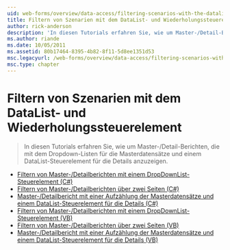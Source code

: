 ```yaml
---
uid: web-forms/overview/data-access/filtering-scenarios-with-the-datalist-and-repeater/index
title: Filtern von Szenarien mit dem DataList- und Wiederholungssteuerelement | Microsoft-Dokumentation
author: rick-anderson
description: 'In diesen Tutorials erfahren Sie, wie um Master-/Detail-Berichten, die mit dem Dropdown-Listen für die Masterdatensätze und einem DataList-Steuerelement für die Details anzuzeigen.'
ms.author: riande
ms.date: 10/05/2011
ms.assetid: 80b17464-8395-4b82-8f11-5d8ee1351d53
msc.legacyurl: /web-forms/overview/data-access/filtering-scenarios-with-the-datalist-and-repeater
msc.type: chapter
---
```

<a name="filtering-scenarios-with-the-datalist-and-repeater"></a>Filtern von Szenarien mit dem DataList- und Wiederholungssteuerelement
====================
> In diesen Tutorials erfahren Sie, wie um Master-/Detail-Berichten, die mit dem Dropdown-Listen für die Masterdatensätze und einem DataList-Steuerelement für die Details anzuzeigen.


- [Filtern von Master-/Detailberichten mit einem DropDownList-Steuerelement (C#)](master-detail-filtering-with-a-dropdownlist-datalist-cs.md)
- [Filtern von Master-/Detailberichten über zwei Seiten (C#)](master-detail-filtering-acess-two-pages-datalist-cs.md)
- [Master-/Detailbericht mit einer Aufzählung der Masterdatensätze und einem DataList-Steuerelement für die Details (C#)](master-detail-using-a-bulleted-list-of-master-records-with-a-details-datalist-cs.md)
- [Filtern von Master-/Detailberichten mit einem DropDownList-Steuerelement (VB)](master-detail-filtering-with-a-dropdownlist-datalist-vb.md)
- [Filtern von Master-/Detailberichten über zwei Seiten (VB)](master-detail-filtering-acess-two-pages-datalist-vb.md)
- [Master-/Detailbericht mit einer Aufzählung der Masterdatensätze und einem DataList-Steuerelement für die Details (VB)](master-detail-using-a-bulleted-list-of-master-records-with-a-details-datalist-vb.md)
